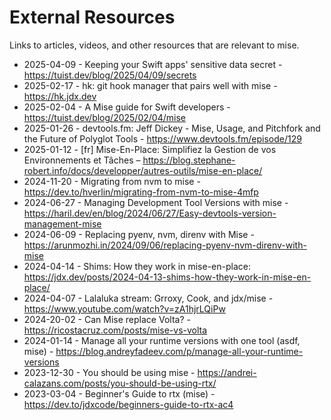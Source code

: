 # External Resources

Links to articles, videos, and other resources that are relevant to mise.

- 2025-04-09 - Keeping your Swift apps' sensitive data secret  - <https://tuist.dev/blog/2025/04/09/secrets>
- 2025-02-17 - hk: git hook manager that pairs well with mise - <https://hk.jdx.dev>
- 2025-02-04 - A Mise guide for Swift developers - <https://tuist.dev/blog/2025/02/04/mise>
- 2025-01-26 - devtools.fm: Jeff Dickey - Mise, Usage, and Pitchfork and the Future of Polyglot Tools - <https://www.devtools.fm/episode/129>
- 2025-01-12 - [fr] Mise-En-Place: Simplifiez la Gestion de vos Environnements et Tâches – <https://blog.stephane-robert.info/docs/developper/autres-outils/mise-en-place/>
- 2024-11-20 - Migrating from nvm to mise - <https://dev.to/hverlin/migrating-from-nvm-to-mise-4mfp>
- 2024-06-27 - Managing Development Tool Versions with mise - <https://haril.dev/en/blog/2024/06/27/Easy-devtools-version-management-mise>
- 2024-06-09 - Replacing pyenv, nvm, direnv with Mise - <https://arunmozhi.in/2024/09/06/replacing-pyenv-nvm-direnv-with-mise>
- 2024-04-14 - Shims: How they work in mise-en-place: <https://jdx.dev/posts/2024-04-13-shims-how-they-work-in-mise-en-place/>
- 2024-04-07 - Lalaluka stream: Grroxy, Cook, and jdx/mise - <https://www.youtube.com/watch?v=zA1hjrLQiPw>
- 2024-20-02 - Can Mise replace Volta? - <https://ricostacruz.com/posts/mise-vs-volta>
- 2024-01-14 - Manage all your runtime versions with one tool (asdf, mise) - <https://blog.andreyfadeev.com/p/manage-all-your-runtime-versions>
- 2023-12-30 - You should be using mise - <https://andrei-calazans.com/posts/you-should-be-using-rtx/>
- 2023-03-04 - Beginner's Guide to rtx (mise) - <https://dev.to/jdxcode/beginners-guide-to-rtx-ac4>
